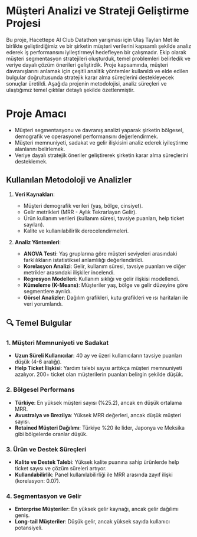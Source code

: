 # Müşteri Analizi ve Strateji Geliştirme Projesi

Bu proje, Hacettepe AI Club Datathon yarışması için Ulaş Taylan Met ile birlikte geliştirdiğimiz ve bir şirketin müşteri verilerini kapsamlı şekilde analiz ederek iş performansını iyileştirmeyi hedefleyen bir çalışmadır. Ekip olarak müşteri segmentasyon stratejileri oluşturduk, temel problemleri belirledik ve veriye dayalı çözüm önerileri geliştirdik. Proje kapsamında, müşteri davranışlarını anlamak için çeşitli analitik yöntemler kullanıldı ve elde edilen bulgular doğrultusunda stratejik karar alma süreçlerini destekleyecek sonuçlar üretildi. Aşağıda projenin metodolojisi, analiz süreçleri ve ulaştığımız temel çıktılar detaylı şekilde özetlenmiştir.


#  **Proje Amacı**
- Müşteri segmentasyonu ve davranış analizi yaparak şirketin bölgesel, demografik ve operasyonel performansını değerlendirmek.
- Müşteri memnuniyeti, sadakat ve gelir ilişkisini analiz ederek iyileştirme alanlarını belirlemek.
- Veriye dayalı stratejik öneriler geliştirerek şirketin karar alma süreçlerini desteklemek.


##  **Kullanılan Metodoloji ve Analizler**
1. **Veri Kaynakları**:
   - Müşteri demografik verileri (yaş, bölge, cinsiyet).
   - Gelir metrikleri (MRR - Aylık Tekrarlayan Gelir).
   - Ürün kullanım verileri (kullanım süresi, tavsiye puanları, help ticket sayıları).
   - Kalite ve kullanılabilirlik derecelendirmeleri.

2. **Analiz Yöntemleri**:
   - **ANOVA Testi**: Yaş gruplarına göre müşteri seviyeleri arasındaki farklılıkların istatistiksel anlamlılığı değerlendirildi.
   - **Korelasyon Analizi**: Gelir, kullanım süresi, tavsiye puanları ve diğer metrikler arasındaki ilişkiler incelendi.
   - **Regresyon Modelleri**: Kullanım sıklığı ve gelir ilişkisi modellendi.
   - **Kümeleme (K-Means)**: Müşteriler yaş, bölge ve gelir düzeyine göre segmentlere ayrıldı.
   - **Görsel Analizler**: Dağılım grafikleri, kutu grafikleri ve ısı haritaları ile veri yorumlandı.


## 🔍 **Temel Bulgular**
### 1. **Müşteri Memnuniyeti ve Sadakat**
- **Uzun Süreli Kullanıcılar**: 40 ay ve üzeri kullanıcıların tavsiye puanları düşük (4-6 aralığı). 
- **Help Ticket İlişkisi**: Yardım talebi sayısı arttıkça müşteri memnuniyeti azalıyor. 200+ ticket olan müşterilerin puanları belirgin şekilde düşük.

### 2. **Bölgesel Performans**
- **Türkiye**: En yüksek müşteri sayısı (%25.2), ancak en düşük ortalama MRR.
- **Avustralya ve Brezilya**: Yüksek MRR değerleri, ancak düşük müşteri sayısı.
- **Retained Müşteri Dağılımı**: Türkiye %20 ile lider, Japonya ve Meksika gibi bölgelerde oranlar düşük.

### 3. **Ürün ve Destek Süreçleri**
- **Kalite ve Destek Talebi**: Yüksek kalite puanına sahip ürünlerde help ticket sayısı ve çözüm süreleri artıyor.
- **Kullanılabilirlik**: Panel kullanılabilirliği ile MRR arasında zayıf ilişki (korelasyon: 0.07).

### 4. **Segmentasyon ve Gelir**
- **Enterprise Müşteriler**: En yüksek gelir kaynağı, ancak gelir dağılımı geniş.
- **Long-tail Müşteriler**: Düşük gelir, ancak yüksek sayıda kullanıcı potansiyeli.

 

